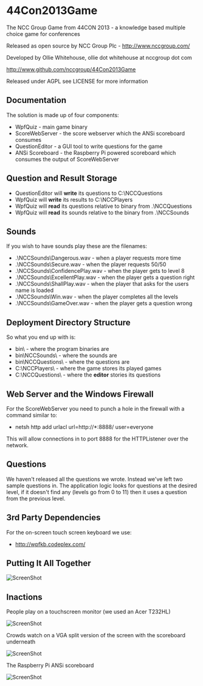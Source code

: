 44Con2013Game
=============

The NCC Group Game from 44CON 2013 - a knowledge based multiple choice game for conferences

Released as open source by NCC Group Plc - http://www.nccgroup.com/

Developed by Ollie Whitehouse, ollie dot whitehouse at nccgroup dot com

http://www.github.com/nccgroup/44Con2013Game

Released under AGPL see LICENSE for more information

Documentation
-------------

The solution is made up of four components:
* WpfQuiz - main game binary
* ScoreWebServer - the score webserver which the ANSi scoreboard consumes 
* QuestionEditor - a GUI tool to write questions for the game
* ANSi Scoreboard - the Raspberry Pi powered scoreboard which consumes the output of ScoreWebServer

Question and Result Storage
-------------
* QuestionEditor will **write** its questions to C:\NCCQuestions
* WpfQuiz will **write** its results to C:\NCCPlayers
* WpfQuiz will **read** its questions relative to binary from .\NCCQuestions
* WpfQuiz will **read** its sounds relative to the binary from .\NCCSounds

Sounds
-------------
If you wish to have sounds play these are the filenames:
* .\\NCCSounds\\Dangerous.wav - when a player requests more time
* .\\NCCSounds\\Secure.wav - when the player requests 50/50
* .\\NCCSounds\\ConfidencePlay.wav - when the player gets to level 8
* .\\NCCSounds\\ExcellentPlay.wav - when the player gets a question right
* .\\NCCSounds\\ShallPlay.wav - when the player that asks for the users name is loaded
* .\\NCCSounds\\Win.wav - when the player completes all the levels
* .\\NCCSounds\\GameOver.wav - when the player gets a question wrong

Deployment Directory Structure 
-------------
So what you end up with is:
* bin\\ - where the program binaries are
* bin\\NCCSounds\\ - where the sounds are
* bin\\NCCQuestions\\ - where the questions are
* C:\\NCCPlayers\\ - where the game stores its played games
* C:\\NCCQuestions\\ - where the **editor** stories its questions

Web Server and the Windows Firewall
-------------
For the ScoreWebServer you need to punch a hole in the firewall with a command similar to:
* netsh http add urlacl url=http://*:8888/ user=everyone

This will allow connections in to port 8888 for the HTTPListener over the network.

Questions
-------------
We haven't released all the questions we wrote. Instead we've left two sample questions in. The application logic looks for questions at the desired level, if it doesn't find any (levels go from 0 to 11) then it uses a question from the previous level.

3rd Party Dependencies
-------------
For the on-screen touch screen keyboard we use:
* http://wpfkb.codeplex.com/

Putting It All Together
-------------
![ScreenShot](https://raw.github.com/nccgroup/44Con2013Game/master/design/design.png)


Inactions
-------------
People play on a touchscreen monitor (we used an Acer T232HL)

![ScreenShot](https://raw.github.com/nccgroup/44Con2013Game/master/photos/playing.jpg)

Crowds watch on a VGA split version of the screen with the scoreboard underneath

![ScreenShot](https://raw.github.com/nccgroup/44Con2013Game/master/photos/watching.jpg)

The Raspberry Pi ANSi scoreboard

![ScreenShot](https://raw.github.com/nccgroup/44Con2013Game/master/photos/scoreboard.jpg)

